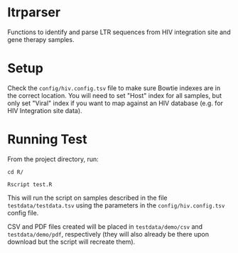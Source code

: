 # ltrparser
Functions to identify and parse LTR sequences from HIV integration site and gene therapy samples.

# Setup
Check the `config/hiv.config.tsv` file to make sure Bowtie indexes are in the correct location.
You will need to set "Host" index for all samples, but only set "Viral" index if you want to map against an HIV database (e.g. for HIV Integration site data).

# Running Test
From the project directory, run:

`cd R/`

`Rscript test.R`

This will run the script on samples described in the file `testdata/testdata.tsv` using the parameters in the `config/hiv.config.tsv` config file.

CSV and PDF files created will be placed in `testdata/demo/csv` and `testdata/demo/pdf`, respectively (they will also already be there upon download but the script will recreate them).
